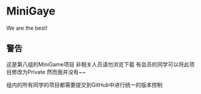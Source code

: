 # MiniGaye
We are the best!

警告
---

这是第八组的MiniGame项目 非相关人员请勿浏览下载
有会员的同学可以将此项目修改为Private 然而我并没有~~

组内的所有同学的项目都需要提交到GitHub中进行统一的版本控制
